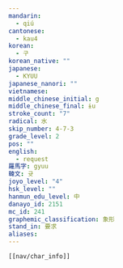 ```yaml
---
mandarin:
  - qiú
cantonese:
  - kau4
korean:
  - 구
korean_native: ""
japanese:
  - KYUU
japanese_nanori: ""
vietnamese:
middle_chinese_initial: g
middle_chinese_final: ɨu
stroke_count: "7"
radical: 水
skip_number: 4-7-3
grade_level: 2
pos: ""
english:
  - request
羅馬字: gyuu
韓文: 귯
joyo_level: "4"
hsk_level: ""
hanmun_edu_level: 中
danayo_id: 2151
mc_id: 241
graphemic_classification: 象形
stand_in: 要求
aliases:
---
```

```meta-bind-embed
[[nav/char_info]]
```
